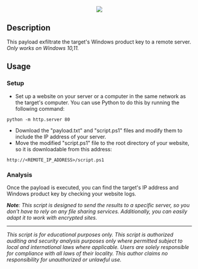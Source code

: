 <h1 align="center">
  <a href="https://git.io/typing-svg">
    <img src="https://readme-typing-svg.herokuapp.com/?lines=Windows+Product+Duckey+🦆🔑">
  </a>
</h1>

## Description

This payload exfiltrate the target's Windows product key to a remote server. *Only works on Windows 10,11.*

## Usage

### Setup

- Set up a website on your server or a computer in the same network as the target's computer. You can use Python to do this by running the following command:
```
python -m http.server 80
```
- Download the "payload.txt" and "script.ps1" files and modify them to include the IP address of your server.
- Move the modified "script.ps1" file to the root directory of your website, so it is downloadable from this address:
```
http://<REMOTE_IP_ADDRESS>/script.ps1
```

### Analysis

Once the payload is executed, you can find the target's IP address and Windows product key by checking your website logs.


***Note**: This script is designed to send the results to a specific server, so you don't have to rely on any file sharing services. Additionally, you can easily adapt it to work with encrypted sites.*

---

*This script is for educational purposes only. This script is authorized auditing and security analysis purposes only where permitted subject to local and international laws where applicable. Users are solely responsible for compliance with all laws of their locality. This author claims no responsibility for unauthorized or unlawful use.*
